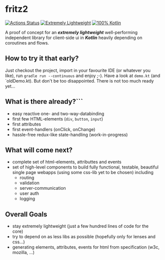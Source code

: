 # fritz2

[![Actions Status](https://github.com/jwstegemann/fritz2/workflows/build/badge.svg)](https://github.com/jwstegemann/fritz2/actions)
[![Extremely Lightweight](https://tokei.rs/b1/github/jwstegemann/fritz2?category=code)](http://todomvc.com/examples/fritz2/)
[![100% Kotlin](https://img.shields.io/badge/pure%20Kotlin-100%25-blue)](https://play.kotlinlang.org/)

A proof of concept for an ***extremely lightweight*** well-performing independent library for client-side ui in ***Kotlin*** heavily depending on coroutines and flows.

## How to try it that early?
Just checkout the project, import in your favourite IDE (or whatever you like), run `gradle run --continuous` and enjoy ;-). Have a look at `demo.kt` (and `oldDemo.kt).
But don't be too disappointed. There is not too much ready yet...

## What is there already?```

- easy reactive one- and two-way-databinding
- first few HTML-elements (`div`, `button`, `input`)
- first attributes
- first event-handlers (onClick, onChange)
- hassle-free redux-like state-handling (work-in-progress)

## What will come next?

- complete set of html-elements, attributtes and events
- set of high-level components to build fully functional, testable, beautiful single page webapps (using some css-lib yet to be chosen) including
  - routing
  - validation
  - server-communication
  - user auth
  - logging

## Overall Goals

- stay extremely lightweight (just a few hundred lines of code for the core)
- try to depend on as less libs as possible (hopefully only for lenses and css...)
- generating elements, attributes, events for html from specification (w3c, mozilla, ...)
